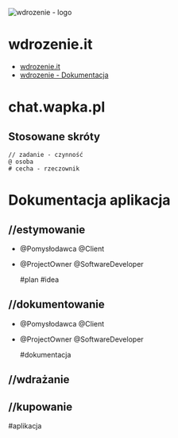 ![wdrozenie - logo](https://logo.wdrozenie.it/2/cover.png)
# wdrozenie.it
+ [wdrozenie.it](https://www.wdrozenie.it/)
+ [wdrozenie - Dokumentacja](https://docs.wdrozenie.it/)


# chat.wapka.pl


## Stosowane skróty

    // zadanie - czynność
    @ osoba
    # cecha - rzeczownik


# Dokumentacja aplikacja

## //estymowanie

+ @Pomysłodawca @Client
+ @ProjectOwner @SoftwareDeveloper


    #plan
    #idea


## //dokumentowanie

+ @Pomysłodawca @Client
+ @ProjectOwner @SoftwareDeveloper


    #dokumentacja


## //wdrażanie


## //kupowanie

#aplikacja